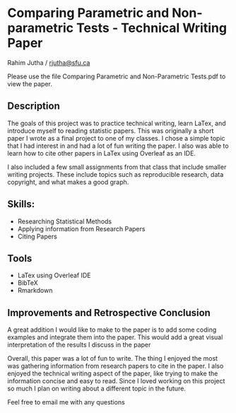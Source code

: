 # Comparing Parametric and Non-parametric Tests - Technical Writing Paper
Rahim Jutha / rjutha@sfu.ca

Please use the file Comparing Parametric and Non-Parametric Tests.pdf to view the paper.

## Description
The goals of this project was to practice technical writing, learn LaTex, and introduce myself to reading statistic papers.
This was originally a short paper I wrote as a final project to one of my classes.
I chose a simple topic that I had interest in and had a lot of fun writing the paper.
I also was able to learn how to cite other papers in LaTex using Overleaf as an IDE.

I also included a few small assignments from that class that include smaller writing projects.
These include topics such as reproducible research, data copyright, and what makes a good graph.

## Skills:
- Researching Statistical Methods
- Applying information from Research Papers
- Citing Papers

## Tools
- LaTex using Overleaf IDE
- BibTeX
- Rmarkdown

## Improvements and Retrospective Conclusion
A great addition I would like to make to the paper is to add some coding examples and integrate them into the paper.
 This would add a great visual interpretation of the results I discuss in the paper

Overall, this paper was a lot of fun to write. The thing I enjoyed the most was gathering information from research papers to cite in the paper.
I also enjoyed the technical writing aspect of the paper, like trying to make the information concise and easy to read.
Since I loved working on this project so much I plan on writing about a different topic in the future.

Feel free to email me with any questions


